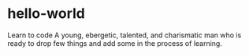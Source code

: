 # hello-world
Learn to code
A young, ebergetic, talented, and charismatic man who is ready to drop few things and add some in the process of learning.
